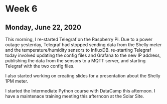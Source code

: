 # Week 6

## Monday, June 22, 2020
This morning, I re-started Telegraf on the Raspberry Pi. Due to a power outage yesterday, Telegraf had stopped sending data from the Shelly meter and the temperature/humidity sensors to InfluxDB. re-starting Telegraf today involved updating the config files and Grafana to the new IP address, publishing the data from the sensors to a MQTT server, and starting Telegraf with the two config files.

I also started working on creating slides for a presentation about the Shelly 1PM meter.

I started the Intermediate Python course with DataCamp this afternoon. I have a maintenace training meeting this afternoon at the Solar Site. 
